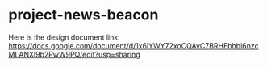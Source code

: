 # project-news-beacon

Here is the design document link: https://docs.google.com/document/d/1x6iYWY72xoCQAvC7BRHFbhbi6nzcMLANXl9b2PwW9PQ/edit?usp=sharing
